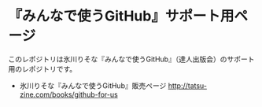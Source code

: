# 『みんなで使うGitHub』サポート用ページ

このレポジトリは氷川りそな『みんなで使うGitHub』（達人出版会）のサポート用のレポジトリです。

* 氷川りそな『みんなで使うGitHub』販売ページ http://tatsu-zine.com/books/github-for-us


